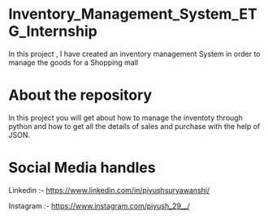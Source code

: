 # Inventory_Management_System_ETG_Internship
In this project , I have created an inventory management System in order to manage the goods for a Shopping mall

# About the repository
In this project you will get about how to manage the inventoty through python and how to get all the details of sales and purchase with the help of JSON.

# Social Media handles
Linkedin   :- https://www.linkedin.com/in/piyushsuryawanshi/

Instagram  :- https://www.instagram.com/piyush_29__/
